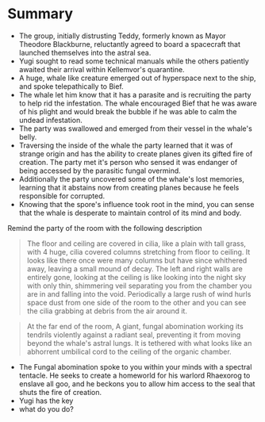 # Summary
- The group, initially distrusting Teddy, formerly known as Mayor Theodore Blackburne, reluctantly agreed to board a spacecraft that launched themselves into the astral sea.
- Yugi sought to read some technical manuals while the others patiently awaited their arrival within Kellemvor's quarantine.
- A huge, whale like creature emerged out of hyperspace next to the ship, and spoke telepathically to Bief.
- The whale let him know that it has a parasite and is recruiting the party to help rid the infestation. The whale encouraged Bief that he was aware of his plight and would break the bubble if he was able to calm the undead infestation.
- The party was swallowed and emerged from their vessel in the whale's belly.
- Traversing the inside of the whale the party learned that it was of strange origin and has the ability to create planes given its gifted fire of creation. The party met it's person who sensed it was endanger of being accessed by the parasitic fungal overmind.
- Additionally the party uncovered some of the whale's lost memories, learning that it abstains now from creating planes because he feels responsible for corrupted.
- Knowing that the spore's influence took root in the mind, you can sense that the whale is desperate to maintain control of its mind and body.

Remind the party of the room with the following description
> The floor and ceiling are covered in cilia, like a plain with tall grass, with 4 huge, cilia covered columns stretching from floor to ceiling. It looks like there once were many columns but have since whithered away, leaving a small mound of decay. The left and right walls are entirely gone, looking at the ceiling is like looking into the night sky with only thin, shimmering veil separating you from the chamber you are in and falling into the void. Periodically a large rush of wind hurls space dust from one side of the room to the other and you can see the cilia grabbing at debris from the air around it.

> At the far end of the room, A giant, fungal abomination working its tendrils violently against a radiant seal, preventing it from moving beyond the whale's astral lungs. It is tethered with what looks like an abhorrent umbilical cord to the ceiling of the organic chamber.

- The Fungal abomination spoke to you within your minds with a spectral tentacle. He seeks to create a homeworld for his warlord Rhaexorog to enslave all goo, and he beckons you to allow him access to the seal that shuts the fire of creation.
- Yugi has the key
- what do you do?
